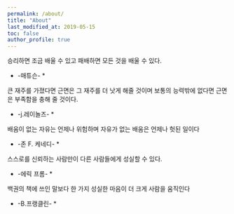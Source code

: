 ```yaml
---
permalink: /about/
title: "About"
last_modified_at: 2019-05-15
toc: false
author_profile: true
---
```



승리하면 조금 배울 수 있고 패배하면 모든 것을 배울 수 있다.
* -매튜슨- *


큰 재주를 가졌다면 근면은 그 재주를 더 낫게 해줄 것이며 보통의 능력밖에 없다면 근면은 부족함을 충해 줄 것이다.
* -j.레이놀즈- *


배움이 없는 자유는 언제나 위험하며 자유가 없는 배움은 언제나 헛된 일이다
* -존 F. 케네디- *


스스로를 신뢰하는 사람만이 다른 사람들에게 성실할 수 있다.
* -에릭 프롬- *


백권의 책에 쓰인 말보다 한 가지 성실한 마음이 더 크게 사람을 움직인다 
* -B.프랭클린- *
